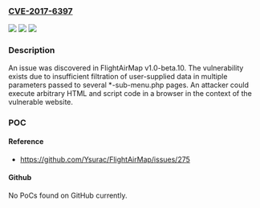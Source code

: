 ### [CVE-2017-6397](https://cve.mitre.org/cgi-bin/cvename.cgi?name=CVE-2017-6397)
![](https://img.shields.io/static/v1?label=Product&message=n%2Fa&color=blue)
![](https://img.shields.io/static/v1?label=Version&message=n%2Fa&color=blue)
![](https://img.shields.io/static/v1?label=Vulnerability&message=n%2Fa&color=brighgreen)

### Description

An issue was discovered in FlightAirMap v1.0-beta.10. The vulnerability exists due to insufficient filtration of user-supplied data in multiple parameters passed to several *-sub-menu.php pages. An attacker could execute arbitrary HTML and script code in a browser in the context of the vulnerable website.

### POC

#### Reference
- https://github.com/Ysurac/FlightAirMap/issues/275

#### Github
No PoCs found on GitHub currently.

